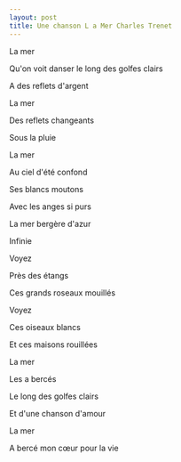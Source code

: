 ```yaml
---
layout: post
title: Une chanson L a Mer Charles Trenet
---
```


La mer

Qu'on voit danser le long des golfes clairs

A des reflets d'argent

La mer

Des reflets changeants

Sous la pluie

La mer

Au ciel d'été confond

Ses blancs moutons

Avec les anges si purs

La mer bergère d'azur

Infinie

Voyez

Près des étangs

Ces grands roseaux mouillés

Voyez

Ces oiseaux blancs

Et ces maisons rouillées

La mer

Les a bercés

Le long des golfes clairs

Et d'une chanson d'amour

La mer

A bercé mon cœur pour la vie
